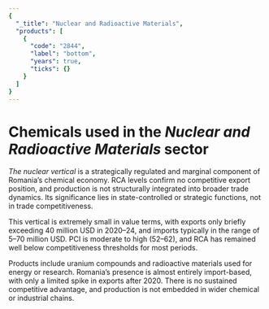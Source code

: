 ```yaml
---
{
  "_title": "Nuclear and Radioactive Materials",
  "products": [
    {
      "code": "2844",
      "label": "bottom",
      "years": true,
      "ticks": {}
    }
  ]
}
---
```


# Chemicals used in the _Nuclear and Radioactive Materials_ sector

*The nuclear vertical* is a strategically regulated and marginal component of Romania’s chemical economy. RCA levels confirm no competitive export position, and production is not structurally integrated into broader trade dynamics. Its significance lies in state-controlled or strategic functions, not in trade competitiveness.

This vertical is extremely small in value terms, with exports only briefly exceeding 40 million USD in 2020–24, and imports typically in the range of 5–70 million USD. PCI is moderate to high (52–62), and RCA has remained well below competitiveness thresholds for most periods.

Products include uranium compounds and radioactive materials used for energy or research. Romania’s presence is almost entirely import-based, with only a limited spike in exports after 2020. There is no sustained competitive advantage, and production is not embedded in wider chemical or industrial chains.